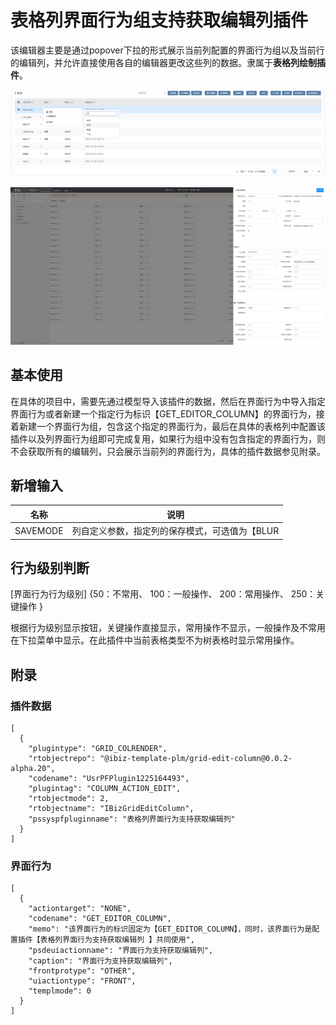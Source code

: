 # 表格列界面行为组支持获取编辑列插件

该编辑器主要是通过popover下拉的形式展示当前列配置的界面行为组以及当前行的编辑列，并允许直接使用各自的编辑器更改这些列的数据。隶属于**表格列绘制插件**。

![image-20231225115426830](./public/assets/images/image-20231225115426830.png)

![配置](./public/assets/images/image-20231225134024565.png)

## 基本使用

在具体的项目中，需要先通过模型导入该插件的数据，然后在界面行为中导入指定界面行为或者新建一个指定行为标识【GET_EDITOR_COLUMN】的界面行为，接着新建一个界面行为组，包含这个指定的界面行为，最后在具体的表格列中配置该插件以及列界面行为组即可完成复用，如果行为组中没有包含指定的界面行为，则不会获取所有的编辑列，只会展示当前列的界面行为，具体的插件数据参见附录。

## 新增输入

| 名称     | 说明                                                         |
| -------- | ------------------------------------------------------------ |
| SAVEMODE | 列自定义参数，指定列的保存模式，可选值为【BLUR | ENTER】，未配置时默认为 ENTER |

## 行为级别判断

[界面行为行为级别] {50：不常用、 100：一般操作、 200：常用操作、 250：关键操作 }

根据行为级别显示按钮，关键操作直接显示，常用操作不显示，一般操作及不常用在下拉菜单中显示。在此插件中当前表格类型不为树表格时显示常用操作。

## 附录

### 插件数据

```
[
  {
    "plugintype": "GRID_COLRENDER",
    "rtobjectrepo": "@ibiz-template-plm/grid-edit-column@0.0.2-alpha.20",
    "codename": "UsrPFPlugin1225164493",
    "plugintag": "COLUMN_ACTION_EDIT",
    "rtobjectmode": 2,
    "rtobjectname": "IBizGridEditColumn",
    "pssyspfpluginname": "表格列界面行为支持获取编辑列"
  }
]
```

### 界面行为

```
[
  {
    "actiontarget": "NONE",
    "codename": "GET_EDITOR_COLUMN",
    "memo": "该界面行为的标识固定为【GET_EDITOR_COLUMN】，同时，该界面行为是配置插件【表格列界面行为支持获取编辑列 】共同使用",
    "psdeuiactionname": "界面行为支持获取编辑列",
    "caption": "界面行为支持获取编辑列",
    "frontprotype": "OTHER",
    "uiactiontype": "FRONT",
    "templmode": 0
  }
]
```

